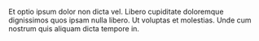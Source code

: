 Et optio ipsum dolor non dicta vel. Libero cupiditate doloremque dignissimos quos ipsam nulla libero. Ut voluptas et molestias. Unde cum nostrum quis aliquam dicta tempore in.